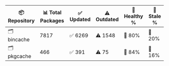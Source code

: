 | 📦 Repository | 📊 Total Packages | ✅ Updated | ⚠️ Outdated | 💚 Healthy % | 🔴 Stale % |
|---------------|-------------------|------------|-------------|-------------|------------|
| 🗂️ bincache | 7817 | ✅ 6269 | ⚠️ 1548 | 💚 80% | 🔴 20% |
| 🗂️ pkgcache | 466 | ✅ 391 | ⚠️ 75 | 💚 84% | 🔴 16% |
